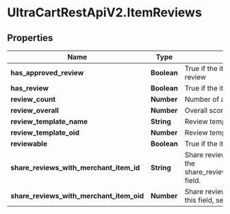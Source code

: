 # UltraCartRestApiV2.ItemReviews

## Properties

Name | Type | Description | Notes
------------ | ------------- | ------------- | -------------
**has_approved_review** | **Boolean** | True if the item has an approved review | [optional] 
**has_review** | **Boolean** | True if the item has a review | [optional] 
**review_count** | **Number** | Number of approved reviews | [optional] 
**review_overall** | **Number** | Overall score of reviews | [optional] 
**review_template_name** | **String** | Review template name | [optional] 
**review_template_oid** | **Number** | Review template object identifier | [optional] 
**reviewable** | **Boolean** | True if the item is reviewable | [optional] 
**share_reviews_with_merchant_item_id** | **String** | Share reviews with item id.  To set, use the share_reviews_with_merchant_item_oid field. | [optional] 
**share_reviews_with_merchant_item_oid** | **Number** | Share reviews with item oid.  To null out this field, set teh value to zero. | [optional] 


